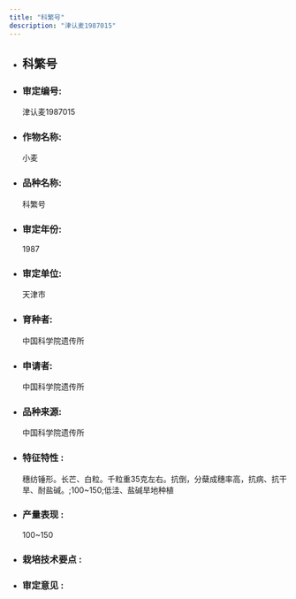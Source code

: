 ```yaml
---
title: "科繁号"
description: "津认麦1987015"
---
```

* ## 科繁号
* ###  审定编号:  
   津认麦1987015

*  ### 作物名称:  
   小麦

*   ###  品种名称: 
    科繁号

*   ### 审定年份: 
    1987

*   ### 审定单位:  
    天津市

*   ### 育种者:  
    中国科学院遗传所

*   ### 申请者:  
    中国科学院遗传所

*   ### 品种来源:  
    中国科学院遗传所

*   ### 特征特性 : 
    穗纺锤形。长芒、白粒。千粒重35克左右。抗倒，分蘖成穗率高，抗病、抗干旱、耐盐碱。;100~150;低洼、盐碱旱地种植

*   ### 产量表现 : 
    100~150

*   ### 栽培技术要点 : 
    

*   ### 审定意见 : 
    
